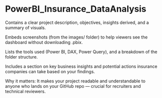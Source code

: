 # PowerBI_Insurance_DataAnalysis
Contains a clear project description, objectives, insights derived, and a summary of visuals.

Embeds screenshots (from the images/ folder) to help viewers see the dashboard without downloading .pbix.

Lists the tools used (Power BI, DAX, Power Query), and a breakdown of the folder structure.

Includes a section on key business insights and potential actions insurance companies can take based on your findings.

Why it matters: It makes your project readable and understandable to anyone who lands on your GitHub repo — crucial for recruiters and technical reviewers.

